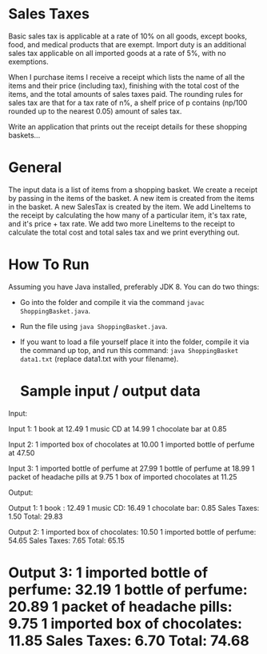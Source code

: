 # Sales Taxes
Basic sales tax is applicable at a rate of 10% on all goods, except books, food, and medical products that are exempt. Import duty is an additional sales tax applicable on all imported goods at a rate of 5%, with no exemptions.
 
When I purchase items I receive a receipt which lists the name of all the items and their price (including tax), finishing with the total cost of the items, and the total amounts of sales taxes paid.  The rounding rules for sales tax are that for a tax rate of n%, a shelf price of p contains (np/100 rounded up to the nearest 0.05) amount of sales tax.
 
Write an application that prints out the receipt details for these shopping baskets...


# General
The input data is a list of items from a shopping basket. We create a receipt by passing in the items of the basket. A new item is created from the items in the basket. A new SalesTax is created by the item. We add LineItems
to the receipt by calculating the how many of a particular item, it's tax rate, and it's price + tax rate. We add two more LineItems to the receipt to calculate the total cost and total sales tax and we print everything out.

# How To Run
Assuming you have Java installed, preferably JDK 8. You can do two things:
- Go into the folder and compile it via the command `javac ShoppingBasket.java`.
- Run the file using `java ShoppingBasket.java`.
- If you want to load a file yourself place it into the folder, compile it via the command up top,
  and run this command: `java ShoppingBasket data1.txt`  (replace data1.txt with your filename).


  # Sample input / output data
Input:
 
Input 1:
1 book at 12.49
1 music CD at 14.99
1 chocolate bar at 0.85
 
Input 2:
1 imported box of chocolates at 10.00
1 imported bottle of perfume at 47.50
 
Input 3:
1 imported bottle of perfume at 27.99
1 bottle of perfume at 18.99
1 packet of headache pills at 9.75
1 box of imported chocolates at 11.25
 
Output:
 
Output 1:
1 book : 12.49
1 music CD: 16.49
1 chocolate bar: 0.85
Sales Taxes: 1.50
Total: 29.83
 
Output 2:
1 imported box of chocolates: 10.50
1 imported bottle of perfume: 54.65
Sales Taxes: 7.65
Total: 65.15
 
Output 3:
1 imported bottle of perfume: 32.19
1 bottle of perfume: 20.89
1 packet of headache pills: 9.75
1 imported box of chocolates: 11.85
Sales Taxes: 6.70
Total: 74.68
==========